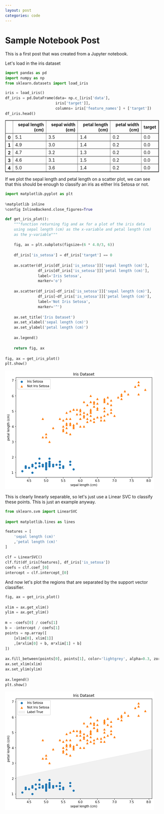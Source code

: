 ```yaml
---
layout: post
categories: code
---
```


# Sample Notebook Post

This is a first post that was created from a Jupyter notebook.

Let's load in the iris dataset


```python
import pandas as pd
import numpy as np
from sklearn.datasets import load_iris
```


```python
iris = load_iris()
df_iris = pd.DataFrame(data= np.c_[iris['data'],
                       iris['target']],
                       columns= iris['feature_names'] + ['target'])
df_iris.head()
```




<div>
<style scoped>
    .dataframe tbody tr th:only-of-type {
        vertical-align: middle;
    }

    .dataframe tbody tr th {
        vertical-align: top;
    }

    .dataframe thead th {
        text-align: right;
    }
</style>
<table border="1" class="dataframe">
  <thead>
    <tr style="text-align: right;">
      <th></th>
      <th>sepal length (cm)</th>
      <th>sepal width (cm)</th>
      <th>petal length (cm)</th>
      <th>petal width (cm)</th>
      <th>target</th>
    </tr>
  </thead>
  <tbody>
    <tr>
      <th>0</th>
      <td>5.1</td>
      <td>3.5</td>
      <td>1.4</td>
      <td>0.2</td>
      <td>0.0</td>
    </tr>
    <tr>
      <th>1</th>
      <td>4.9</td>
      <td>3.0</td>
      <td>1.4</td>
      <td>0.2</td>
      <td>0.0</td>
    </tr>
    <tr>
      <th>2</th>
      <td>4.7</td>
      <td>3.2</td>
      <td>1.3</td>
      <td>0.2</td>
      <td>0.0</td>
    </tr>
    <tr>
      <th>3</th>
      <td>4.6</td>
      <td>3.1</td>
      <td>1.5</td>
      <td>0.2</td>
      <td>0.0</td>
    </tr>
    <tr>
      <th>4</th>
      <td>5.0</td>
      <td>3.6</td>
      <td>1.4</td>
      <td>0.2</td>
      <td>0.0</td>
    </tr>
  </tbody>
</table>
</div>



If we plot the sepal length and petal length on a scatter plot,
we can see that this should be enough to classify an iris as
either Iris Setosa or not.


```python
import matplotlib.pyplot as plt

%matplotlib inline
%config InlineBackend.close_figures=True
```


```python
def get_iris_plot():
    """function returning fig and ax for a plot of the iris data
    using sepal length (cm) as the x-variable and petal length (cm)
    as the y-variable"""
    
    fig, ax = plt.subplots(figsize=(6 * 4.0/3, 6))

    df_iris['is_setosa'] = df_iris['target'] == 0

    ax.scatter(df_iris[df_iris['is_setosa']]['sepal length (cm)'],
               df_iris[df_iris['is_setosa']]['petal length (cm)'],
               label='Iris Setosa',
               marker='o')

    ax.scatter(df_iris[~df_iris['is_setosa']]['sepal length (cm)'],
               df_iris[~df_iris['is_setosa']]['petal length (cm)'],
               label='Not Iris Setosa',
               marker='^')

    ax.set_title('Iris Dataset')
    ax.set_xlabel('sepal length (cm)')
    ax.set_ylabel('petal length (cm)')

    ax.legend()

    return fig, ax

fig, ax = get_iris_plot()
plt.show()
```


![png](/assets/iris_svc_demo_files/iris_svc_demo_5_0.png)


This is clearly linearly separable, so let's just use a Linear SVC to classify these points. This is just an example anyway.


```python
from sklearn.svm import LinearSVC

import matplotlib.lines as lines
```


```python
features = [
    'sepal length (cm)'
    ,'petal length (cm)'
]

clf = LinearSVC()
clf.fit(df_iris[features], df_iris['is_setosa'])
coefs = clf.coef_[0]
intercept = clf.intercept_[0]
```

And now let's plot the regions that are separated by the support vector classifier.


```python
fig, ax = get_iris_plot()

xlim = ax.get_xlim()
ylim = ax.get_ylim()

m = -coefs[0] / coefs[1]
b = -intercept / coefs[1]
points = np.array([
    [xlim[0], xlim[1]]
    ,[m*xlim[0] + b, m*xlim[1] + b]
])

ax.fill_between(points[0], points[1], color='lightgrey', alpha=0.3, zorder=0, label='Label True')
ax.set_xlim(xlim)
ax.set_ylim(ylim)

ax.legend()
plt.show()
```


![png](/assets/iris_svc_demo_files/iris_svc_demo_10_0.png)

